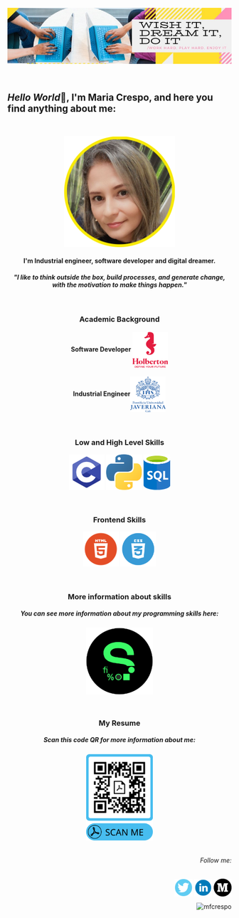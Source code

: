 <!-- Portada -->
<p align="center"><img src="https://github.com/mfcrespo/Github_profile/blob/master/images/portada.jpg" /></p>
<br>

<!-- Presentación -->
<h2> <em>Hello World</em>👋, I'm Maria Crespo, and here you find anything about me:</h2>
<br>
<p align="center"><img src="https://github.com/mfcrespo/Github_profile/blob/master/images/foto_perfil.png" width=250 height=250 /></p>

<h4 align="center">I'm Industrial engineer, software developer and digital dreamer.</h4>
<h4 align="center" text-decoration="none"><em> "I like to think outside the box, build processes, and generate change, with the motivation to make things happen."</em></h4>
<br>

<!-- Estudios -->
<h3 align="center">Academic Background</h3>

<h4 align="center">Software Developer <a href="https://www.holbertonschool.com" target="blank"><img align="center" src="https://github.com/mfcrespo/Github_profile/blob/master/images/logo_holberton.png" alt="Holberton School" height="80" width="80" /></a>

<h4 align="center">Industrial Engineer<a href="https://www.javerianacali.edu.co" target="blank"><img align="center" src="https://github.com/mfcrespo/Github_profile/blob/master/images/logo_javeriana.png" alt="Universidad Javeriana" height="80" width="80" /></a></h4>
<br>

<!-- Skills -->
<h3 align="center"> Low and High Level Skills </h3>
<p align="center">
<img src="https://github.com/mfcrespo/Github_profile/blob/master/images/logo_c.png" alt="C_Lenguage" width="80" height="80"/>
<img src="https://github.com/mfcrespo/Github_profile/blob/master/images/logo_python.png" alt="Python" width="80" height="80"/>
<img src="https://github.com/mfcrespo/Github_profile/blob/master/images/logo_sql.png" alt="sql" width="60" height="80"/>
</p>
<br>

<h3 align="center"> Frontend Skills </h3>
<p align="center"><img src="https://github.com/mfcrespo/Github_profile/blob/master/images/logo_html.png" alt="html5" width="80" height="80"/> <img src="https://github.com/mfcrespo/Github_profile/blob/master/images/logo_css.png" alt="css3" width="80" height="80"/>
</p>
<br>

<!-- More information about skills -->
<h3 align="center"> More information about skills </h3>
<h5 align="center"><em>You can see more information about my programming skills here: </em></h5>
<p align="center">
<a href="https://sourcerer.io/mfcrespo" target="blank"><img align="center" src="https://github.com/mfcrespo/Github_profile/blob/master/images/logo_sourcerer.png" alt="My programming skills" height="150" width="150" /></a>
</p>
<br>

<!-- Código QR -->
<h3 align="center">My Resume </h3>
<h5 align="center"><em>Scan this code QR for more information about me: </em></h5>
<p align="center">
 <img align=center src="https://github.com/mfcrespo/Github_profile/blob/master/images/Mi_PDF.png" width="150" height="194">
<br>

<!-- Social Media -->
<h6 align="right"><em><br>Follow me: </em></h6>
<p align="right"><a href="https://twitter.com/mafe_crespo" target="blank"><img align="center" src="https://github.com/mfcrespo/Github_profile/blob/master/images/logo_twitter.png" alt="mafe_crespo" height="40" width="40" /></a>
<a href="https://www.linkedin.com/in/mariafernandacrespo/" target="blank"><img align="center" src="https://github.com/mfcrespo/Github_profile/blob/master/images/logo_linkedin.png" alt="MariaFernandaCrespo" height="40" width="40" /></a>
<a href="https://medium.com/@mafe_crespo" target="blank"><img align="center" src="https://github.com/mfcrespo/Github_profile/blob/master/images/logo_medium.png" alt="@mafe_crespo" height="40" width="40" /></a>
</p>


<!-- Contador de visitas -->
<p align="right"> <img src="https://komarev.com/ghpvc/?username=mfcrespo&color=ff69b4" alt="mfcrespo" /> </p>

<!--
**mfcrespo/mfcrespo** is a ✨ _special_ ✨ repository because its `README.md` (this file) appears on your GitHub profile.



Here are some ideas to get you started:

- 🔭 I’m currently working on ...
- 🌱 I’m currently learning ...
- 👯 I’m looking to collaborate on ...
- 🤔 I’m looking for help with ...
- 💬 Ask me about ...
- 📫 How to reach me: ...
- 😄 Pronouns: ...
- ⚡ Fun fact: ...
-->
